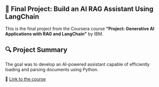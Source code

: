 ## 📝 Final Project: Build an AI RAG Assistant Using LangChain  
This is the final project from the Coursera course **"Project: Generative AI Applications with RAG and LangChain"** by IBM.

## 🔍 Project Summary  
The goal was to develop an AI-powered assistant capable of efficiently loading and parsing documents using Python.  

🔗 [Link to the course](https://www.coursera.org/learn/project-generative-ai-applications-with-rag-and-langchain?specialization=ai-engineer)
